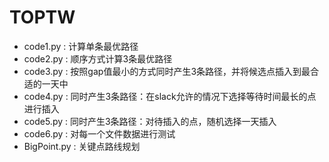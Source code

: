 # TOPTW
- code1.py : 计算单条最优路径
- code2.py : 顺序方式计算3条最优路径
- code3.py : 按照gap值最小的方式同时产生3条路径，并将候选点插入到最合适的一天中
- code4.py : 同时产生3条路径：在slack允许的情况下选择等待时间最长的点进行插入
- code5.py : 同时产生3条路径：对待插入的点，随机选择一天插入
- code6.py : 对每一个文件数据进行测试
- BigPoint.py : 关键点路线规划